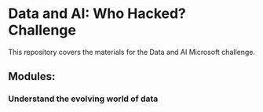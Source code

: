 # Data and AI: Who Hacked? Challenge

This repository covers the materials for the Data and AI Microsoft challenge.

## Modules:

### Understand the evolving world of data
